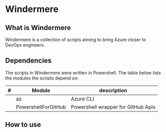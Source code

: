 # Windermere

## What is Windermere 
Windermere is a collection of scripts aiming to bring Azure closer to DevOps engineers. 

## Dependencies

The scripts in Windermere were written in Powershell. The table below lists the modules the scripts depend on:

| #  | Module | description |
| -- | ------------- | ------------- |
| | az  | Azure CLI
| | PowershellForGitHub  | Powershell wrapper for GitHub Apis | 

## How to use
